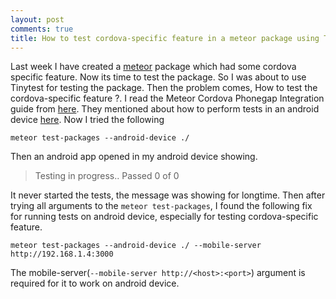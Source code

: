 ```yaml
---
layout: post
comments: true
title: How to test cordova-specific feature in a meteor package using Tinytest on Android device.
---
```


Last week I have created a [meteor](http://meteor.com/) package which had some cordova specific feature. Now its time to test the package.
So I was about to use Tinytest for testing the package. Then the problem comes, How to test the cordova-specific feature ?.
I read the Meteor Cordova Phonegap Integration guide from [here](https://github.com/meteor/meteor/wiki/Meteor-Cordova-Phonegap-integration). They mentioned about how to perform tests in an android device [here](https://github.com/meteor/meteor/wiki/Meteor-Cordova-Phonegap-integration#testing). Now I tried the following

```
meteor test-packages --android-device ./
```

Then an android app opened in my android device showing.

> Testing in progress..
> Passed 0 of 0

It never started the tests, the message was showing for longtime. Then after trying all arguments to the `meteor test-packages`, I found the following fix for running tests on android device, especially for testing cordova-specific feature.

```
meteor test-packages --android-device ./ --mobile-server http://192.168.1.4:3000

```

The mobile-server(`--mobile-server http://<host>:<port>`) argument is required for it to work on android device.
